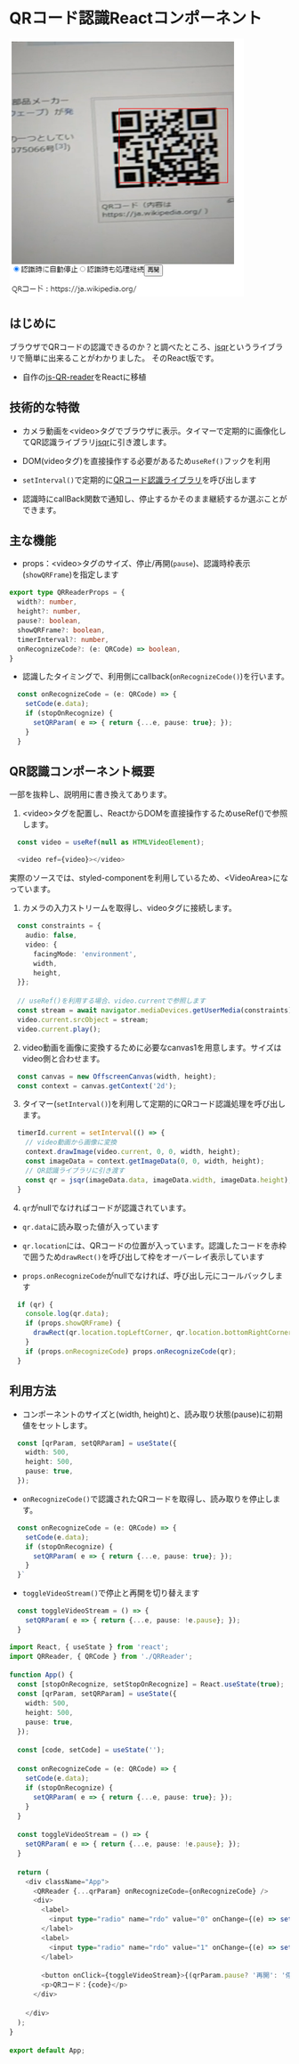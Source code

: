 # QRコード認識Reactコンポーネント



![qr-reader.png](./img/qr-reader.png)

## はじめに

ブラウザでQRコードの認識できるのか？と調べたところ、[jsqr](https://www.npmjs.com/package/jsqr)というライブラリで簡単に出来ることがわかりました。
そのReact版です。

* 自作の[js-QR-reader](https://github.com/murasuke/js-QR-reader)をReactに移植

## 技術的な特徴

* カメラ動画を&lt;video&gt;タグでブラウザに表示。タイマーで定期的に画像化してQR認識ライブラリ[jsqr](https://www.npmjs.com/package/jsqr)に引き渡します。



* DOM(videoタグ)を直接操作する必要があるため`useRef()`フックを利用

* `setInterval()`で定期的に[QRコード認識ライブラリ](https://www.npmjs.com/package/jsqr)を呼び出します

* 認識時にcallBack関数で通知し、停止するかそのまま継続するか選ぶことができます。

## 主な機能

* props：&lt;video&gt;タグのサイズ、停止/再開(`pause`)、認識時枠表示(`showQRFrame`)を指定します

```typescript
export type QRReaderProps = {
  width?: number,
  height?: number,
  pause?: boolean,
  showQRFrame?: boolean,
  timerInterval?: number,
  onRecognizeCode?: (e: QRCode) => boolean,
}

```

* 認識したタイミングで、利用側にcallback(`onRecognizeCode()`)を行います。

```typescript
  const onRecognizeCode = (e: QRCode) => {
    setCode(e.data);
    if (stopOnRecognize) {
      setQRParam( e => { return {...e, pause: true}; });
    }
  }
```

## QR認識コンポーネント概要

一部を抜粋し、説明用に書き換えてあります。

1. &lt;video&gt;タグを配置し、ReactからDOMを直接操作するためuseRef()で参照します。

```typescript
  const video = useRef(null as HTMLVideoElement);
```

```typescript
  <video ref={video}></video>
```
  実際のソースでは、styled-componentを利用しているため、&lt;VideoArea&gt;になっています。

1. カメラの入力ストリームを取得し、videoタグに接続します。

```typescript
  const constraints = { 
    audio: false, 
    video: {
      facingMode: 'environment', 
      width, 
      height, 
  }};

  // useRef()を利用する場合、video.currentで参照します
  const stream = await navigator.mediaDevices.getUserMedia(constraints);
  video.current.srcObject = stream;
  video.current.play();
```

2. video動画を画像に変換するために必要なcanvas1を用意します。サイズはvideo側と合わせます。

```typescript
  const canvas = new OffscreenCanvas(width, height);
  const context = canvas.getContext('2d');
```

3. タイマー(`setInterval()`)を利用して定期的にQRコード認識処理を呼び出します。

```typescript
  timerId.current = setInterval(() => {
    // video動画から画像に変換
    context.drawImage(video.current, 0, 0, width, height);
    const imageData = context.getImageData(0, 0, width, height);
    // QR認識ライブラリに引き渡す
    const qr = jsqr(imageData.data, imageData.width, imageData.height);
  }
```

4. `qr`がnullでなければコードが認識されています。

* `qr.data`に読み取った値が入っています

* `qr.location`には、QRコードの位置が入っています。認識したコードを赤枠で囲うため`drawRect()`を呼び出して枠をオーバーレイ表示しています

* `props.onRecognizeCode`がnullでなければ、呼び出し元にコールバックします

```typescript
  if (qr) {
    console.log(qr.data);
    if (props.showQRFrame) {
      drawRect(qr.location.topLeftCorner, qr.location.bottomRightCorner);
    }
    if (props.onRecognizeCode) props.onRecognizeCode(qr);               
  }
```


## 利用方法

* コンポーネントのサイズと(width, height)と、読み取り状態(pause)に初期値をセットします。

```typescript
  const [qrParam, setQRParam] = useState({
    width: 500,
    height: 500,
    pause: true,
  });
```

* `onRecognizeCode()`で認識されたQRコードを取得し、読み取りを停止します。

```typescript
  const onRecognizeCode = (e: QRCode) => {
    setCode(e.data);
    if (stopOnRecognize) {
      setQRParam( e => { return {...e, pause: true}; });
    }
  }`
```

* `toggleVideoStream()`で停止と再開を切り替えます

```typescript
  const toggleVideoStream = () => {
    setQRParam( e => { return {...e, pause: !e.pause}; });
  }
```

```typescript
import React, { useState } from 'react';
import QRReader, { QRCode } from './QRReader';

function App() {
  const [stopOnRecognize, setStopOnRecognize] = React.useState(true);
  const [qrParam, setQRParam] = useState({
    width: 500,
    height: 500,
    pause: true,
  });

  const [code, setCode] = useState('');

  const onRecognizeCode = (e: QRCode) => {
    setCode(e.data);
    if (stopOnRecognize) {
      setQRParam( e => { return {...e, pause: true}; });
    }
  }

  const toggleVideoStream = () => {
    setQRParam( e => { return {...e, pause: !e.pause}; });
  }

  return (
    <div className="App">
      <QRReader {...qrParam} onRecognizeCode={onRecognizeCode} />
      <div>
        <label>
          <input type="radio" name="rdo" value="0" onChange={(e) => setStopOnRecognize(e.target.value === "0")} checked={stopOnRecognize} />認識時に自動停止
        </label>
        <label>
          <input type="radio" name="rdo" value="1" onChange={(e) => setStopOnRecognize(e.target.value === "0")} checked={!stopOnRecognize} />認識時も処理継続
        </label>
        
        <button onClick={toggleVideoStream}>{(qrParam.pause? '再開': '停止')}</button>
        <p>QRコード：{code}</p>
      </div>

    </div>
  );
}

export default App;

```